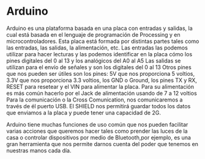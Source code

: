 # Arduino
Arduino es una plataforma basada en una placa con entradas y salidas, la cual está basada en el lenguaje de programación de Processing y en microcontroladores. 
Esta placa está formada por distintas partes tales como las entradas, las salidas, la alimentación, etc. 
Las entradas las podemos utilizar para hacer lecturas y las podemos identificar en la placa cómo los pines digitales del 0 al 13 y los analógicos del A0 al A5
Las salidas se utilizan para el envío de señales y son los digitales del 0 al 13
Otros pines que nos pueden ser útiles son los pines: 5V que nos proporciona 5 voltios, 3.3V que nos proporciona 3.3 voltios, los GND o Ground, los pines TX y RX, RESET para resetear y el VIN para alimentar la placa.
Para su alimentación es más común hacerlo por el Jack de alimentación usando de 7 a 12 voltios
Para la comunicación o la Cross Comunication, nos comunicaremos a través de él puerto USB. 
El SHIELD nos permitirá guardar todos los datos que enviamos a la placa y puede tener una capacidad de 2G. 

Arduino tiene muchas funciones de uso común que nos pueden facilitar varias acciones que queremos hacer tales como prender las luces de la casa o controlar dispositivos por medio de Bluetooth,por ejemplo, es una gran herramienta que nos permite darnos cuenta del poder que tenemos en nuestras manos cada día. 
